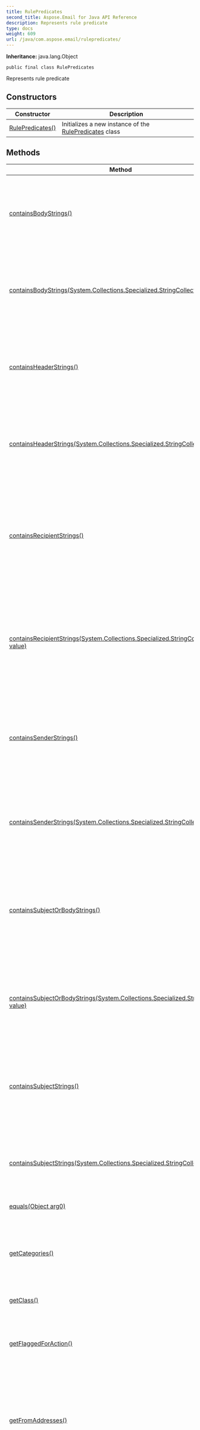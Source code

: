 ```yaml
---
title: RulePredicates
second_title: Aspose.Email for Java API Reference
description: Represents rule predicate
type: docs
weight: 609
url: /java/com.aspose.email/rulepredicates/
---
```

**Inheritance:**
java.lang.Object
```
public final class RulePredicates
```

Represents rule predicate
## Constructors

| Constructor | Description |
| --- | --- |
| [RulePredicates()](#RulePredicates--) | Initializes a new instance of the [RulePredicates](../../com.aspose.email/rulepredicates) class |
## Methods

| Method | Description |
| --- | --- |
| [containsBodyStrings()](#containsBodyStrings--) | Gets or sets the strings that appear in the body of incoming messages in order for the condition or exception to apply. |
| [containsBodyStrings(System.Collections.Specialized.StringCollection value)](#containsBodyStrings-com.aspose.ms.System.Collections.Specialized.StringCollection-) | Gets or sets the strings that appear in the body of incoming messages in order for the condition or exception to apply. |
| [containsHeaderStrings()](#containsHeaderStrings--) | Gets or sets the strings that appear in the headers of incoming messages in order for the condition or exception to apply. |
| [containsHeaderStrings(System.Collections.Specialized.StringCollection value)](#containsHeaderStrings-com.aspose.ms.System.Collections.Specialized.StringCollection-) | Gets or sets the strings that appear in the headers of incoming messages in order for the condition or exception to apply. |
| [containsRecipientStrings()](#containsRecipientStrings--) | Gets or sets the strings that appear in either the ToRecipients or CcRecipients properties of incoming messages in order for the condition or exception to apply. |
| [containsRecipientStrings(System.Collections.Specialized.StringCollection value)](#containsRecipientStrings-com.aspose.ms.System.Collections.Specialized.StringCollection-) | Gets or sets the strings that appear in either the ToRecipients or CcRecipients properties of incoming messages in order for the condition or exception to apply. |
| [containsSenderStrings()](#containsSenderStrings--) | Gets or sets the strings that appears in the From property of incoming messages in order for the condition or exception to apply |
| [containsSenderStrings(System.Collections.Specialized.StringCollection value)](#containsSenderStrings-com.aspose.ms.System.Collections.Specialized.StringCollection-) | Gets or sets the strings that appears in the From property of incoming messages in order for the condition or exception to apply |
| [containsSubjectOrBodyStrings()](#containsSubjectOrBodyStrings--) | Gets or sets the strings that appear in either the body or the subject of incoming messages in order for the condition or exception to apply. |
| [containsSubjectOrBodyStrings(System.Collections.Specialized.StringCollection value)](#containsSubjectOrBodyStrings-com.aspose.ms.System.Collections.Specialized.StringCollection-) | Gets or sets the strings that appear in either the body or the subject of incoming messages in order for the condition or exception to apply. |
| [containsSubjectStrings()](#containsSubjectStrings--) | Gets or sets the strings that appear in the subject of incoming messages in order for the condition or exception to apply. |
| [containsSubjectStrings(System.Collections.Specialized.StringCollection value)](#containsSubjectStrings-com.aspose.ms.System.Collections.Specialized.StringCollection-) | Gets or sets the strings that appear in the subject of incoming messages in order for the condition or exception to apply. |
| [equals(Object arg0)](#equals-java.lang.Object-) |  |
| [getCategories()](#getCategories--) | Gets or sets the categories that an incoming message is labeled with in order for the condition or exception to apply. |
| [getClass()](#getClass--) |  |
| [getFlaggedForAction()](#getFlaggedForAction--) | Gets or sets the flag for action value that appears on incoming messages in order for the condition or exception to apply. |
| [getFromAddresses()](#getFromAddresses--) | Gets or sets the e-mail addresses of the senders of incoming messages in order for the condition or exception to apply. |
| [getFromConnectedAccounts()](#getFromConnectedAccounts--) | Gets or sets the e-mail account names from which incoming messages have to have been aggregated in order for the condition or exception to apply. |
| [getImportance()](#getImportance--) | Gets or sets the importance that is stamped on incoming messages in order for the condition or exception to apply. |
| [getItemClasses()](#getItemClasses--) | Gets or sets the item classes that must be stamped on incoming messages in order for the condition or exception to apply. |
| [getMessageClassifications()](#getMessageClassifications--) | Gets or sets the message classifications that must be stamped on incoming messages in order for the condition or exception to apply. |
| [getRulePredicateFlags()](#getRulePredicateFlags--) | Gets or sets rule predicate flags |
| [getSensitivity()](#getSensitivity--) | Gets or sets the sensitivity that must be stamped on incoming messages in order for the condition or exception to apply. |
| [getSentToAddresses()](#getSentToAddresses--) | Gets or sets the e-mail addresses that incoming messages have to have been sent to in order for the condition or exception to apply. |
| [getWithinDateRange()](#getWithinDateRange--) | Gets or sets the date range within which incoming messages have to have been received in order for the condition or exception to apply. |
| [getWithinSizeRange()](#getWithinSizeRange--) | Gets or sets the minimum and maximum sizes that incoming messages have to have in order for the condition or exception to apply. |
| [hashCode()](#hashCode--) |  |
| [notify()](#notify--) |  |
| [notifyAll()](#notifyAll--) |  |
| [setCategories(System.Collections.Specialized.StringCollection value)](#setCategories-com.aspose.ms.System.Collections.Specialized.StringCollection-) | Gets or sets the categories that an incoming message is labeled with in order for the condition or exception to apply. |
| [setFlaggedForAction(int value)](#setFlaggedForAction-int-) | Gets or sets the flag for action value that appears on incoming messages in order for the condition or exception to apply. |
| [setFromAddresses(MailAddressCollection value)](#setFromAddresses-com.aspose.email.MailAddressCollection-) | Gets or sets the e-mail addresses of the senders of incoming messages in order for the condition or exception to apply. |
| [setFromConnectedAccounts(System.Collections.Specialized.StringCollection value)](#setFromConnectedAccounts-com.aspose.ms.System.Collections.Specialized.StringCollection-) | Gets or sets the e-mail account names from which incoming messages have to have been aggregated in order for the condition or exception to apply. |
| [setImportance(int value)](#setImportance-int-) | Gets or sets the importance that is stamped on incoming messages in order for the condition or exception to apply. |
| [setItemClasses(System.Collections.Specialized.StringCollection value)](#setItemClasses-com.aspose.ms.System.Collections.Specialized.StringCollection-) | Gets or sets the item classes that must be stamped on incoming messages in order for the condition or exception to apply. |
| [setMessageClassifications(System.Collections.Specialized.StringCollection value)](#setMessageClassifications-com.aspose.ms.System.Collections.Specialized.StringCollection-) | Gets or sets the message classifications that must be stamped on incoming messages in order for the condition or exception to apply. |
| [setRulePredicateFlags(int value)](#setRulePredicateFlags-int-) | Gets or sets rule predicate flags |
| [setSensitivity(int value)](#setSensitivity-int-) | Gets or sets the sensitivity that must be stamped on incoming messages in order for the condition or exception to apply. |
| [setSentToAddresses(MailAddressCollection value)](#setSentToAddresses-com.aspose.email.MailAddressCollection-) | Gets or sets the e-mail addresses that incoming messages have to have been sent to in order for the condition or exception to apply. |
| [setWithinDateRange(DateRange value)](#setWithinDateRange-com.aspose.email.DateRange-) | Gets or sets the date range within which incoming messages have to have been received in order for the condition or exception to apply. |
| [setWithinSizeRange(SizeRange value)](#setWithinSizeRange-com.aspose.email.SizeRange-) | Gets or sets the minimum and maximum sizes that incoming messages have to have in order for the condition or exception to apply. |
| [toString()](#toString--) |  |
| [wait()](#wait--) |  |
| [wait(long arg0)](#wait-long-) |  |
| [wait(long arg0, int arg1)](#wait-long-int-) |  |
### RulePredicates() {#RulePredicates--}
```
public RulePredicates()
```


Initializes a new instance of the [RulePredicates](../../com.aspose.email/rulepredicates) class

### containsBodyStrings() {#containsBodyStrings--}
```
public final System.Collections.Specialized.StringCollection containsBodyStrings()
```


Gets or sets the strings that appear in the body of incoming messages in order for the condition or exception to apply.

**Returns:**
com.aspose.ms.System.Collections.Specialized.StringCollection
### containsBodyStrings(System.Collections.Specialized.StringCollection value) {#containsBodyStrings-com.aspose.ms.System.Collections.Specialized.StringCollection-}
```
public final void containsBodyStrings(System.Collections.Specialized.StringCollection value)
```


Gets or sets the strings that appear in the body of incoming messages in order for the condition or exception to apply.

**Parameters:**
| Parameter | Type | Description |
| --- | --- | --- |
| value | com.aspose.ms.System.Collections.Specialized.StringCollection |  |

### containsHeaderStrings() {#containsHeaderStrings--}
```
public final System.Collections.Specialized.StringCollection containsHeaderStrings()
```


Gets or sets the strings that appear in the headers of incoming messages in order for the condition or exception to apply.

**Returns:**
com.aspose.ms.System.Collections.Specialized.StringCollection
### containsHeaderStrings(System.Collections.Specialized.StringCollection value) {#containsHeaderStrings-com.aspose.ms.System.Collections.Specialized.StringCollection-}
```
public final void containsHeaderStrings(System.Collections.Specialized.StringCollection value)
```


Gets or sets the strings that appear in the headers of incoming messages in order for the condition or exception to apply.

**Parameters:**
| Parameter | Type | Description |
| --- | --- | --- |
| value | com.aspose.ms.System.Collections.Specialized.StringCollection |  |

### containsRecipientStrings() {#containsRecipientStrings--}
```
public final System.Collections.Specialized.StringCollection containsRecipientStrings()
```


Gets or sets the strings that appear in either the ToRecipients or CcRecipients properties of incoming messages in order for the condition or exception to apply.

**Returns:**
com.aspose.ms.System.Collections.Specialized.StringCollection
### containsRecipientStrings(System.Collections.Specialized.StringCollection value) {#containsRecipientStrings-com.aspose.ms.System.Collections.Specialized.StringCollection-}
```
public final void containsRecipientStrings(System.Collections.Specialized.StringCollection value)
```


Gets or sets the strings that appear in either the ToRecipients or CcRecipients properties of incoming messages in order for the condition or exception to apply.

**Parameters:**
| Parameter | Type | Description |
| --- | --- | --- |
| value | com.aspose.ms.System.Collections.Specialized.StringCollection |  |

### containsSenderStrings() {#containsSenderStrings--}
```
public final System.Collections.Specialized.StringCollection containsSenderStrings()
```


Gets or sets the strings that appears in the From property of incoming messages in order for the condition or exception to apply

**Returns:**
com.aspose.ms.System.Collections.Specialized.StringCollection
### containsSenderStrings(System.Collections.Specialized.StringCollection value) {#containsSenderStrings-com.aspose.ms.System.Collections.Specialized.StringCollection-}
```
public final void containsSenderStrings(System.Collections.Specialized.StringCollection value)
```


Gets or sets the strings that appears in the From property of incoming messages in order for the condition or exception to apply

**Parameters:**
| Parameter | Type | Description |
| --- | --- | --- |
| value | com.aspose.ms.System.Collections.Specialized.StringCollection |  |

### containsSubjectOrBodyStrings() {#containsSubjectOrBodyStrings--}
```
public final System.Collections.Specialized.StringCollection containsSubjectOrBodyStrings()
```


Gets or sets the strings that appear in either the body or the subject of incoming messages in order for the condition or exception to apply.

**Returns:**
com.aspose.ms.System.Collections.Specialized.StringCollection
### containsSubjectOrBodyStrings(System.Collections.Specialized.StringCollection value) {#containsSubjectOrBodyStrings-com.aspose.ms.System.Collections.Specialized.StringCollection-}
```
public final void containsSubjectOrBodyStrings(System.Collections.Specialized.StringCollection value)
```


Gets or sets the strings that appear in either the body or the subject of incoming messages in order for the condition or exception to apply.

**Parameters:**
| Parameter | Type | Description |
| --- | --- | --- |
| value | com.aspose.ms.System.Collections.Specialized.StringCollection |  |

### containsSubjectStrings() {#containsSubjectStrings--}
```
public final System.Collections.Specialized.StringCollection containsSubjectStrings()
```


Gets or sets the strings that appear in the subject of incoming messages in order for the condition or exception to apply.

**Returns:**
com.aspose.ms.System.Collections.Specialized.StringCollection
### containsSubjectStrings(System.Collections.Specialized.StringCollection value) {#containsSubjectStrings-com.aspose.ms.System.Collections.Specialized.StringCollection-}
```
public final void containsSubjectStrings(System.Collections.Specialized.StringCollection value)
```


Gets or sets the strings that appear in the subject of incoming messages in order for the condition or exception to apply.

**Parameters:**
| Parameter | Type | Description |
| --- | --- | --- |
| value | com.aspose.ms.System.Collections.Specialized.StringCollection |  |

### equals(Object arg0) {#equals-java.lang.Object-}
```
public boolean equals(Object arg0)
```




**Parameters:**
| Parameter | Type | Description |
| --- | --- | --- |
| arg0 | java.lang.Object |  |

**Returns:**
boolean
### getCategories() {#getCategories--}
```
public final System.Collections.Specialized.StringCollection getCategories()
```


Gets or sets the categories that an incoming message is labeled with in order for the condition or exception to apply.

**Returns:**
com.aspose.ms.System.Collections.Specialized.StringCollection
### getClass() {#getClass--}
```
public final native Class<?> getClass()
```




**Returns:**
java.lang.Class<?>
### getFlaggedForAction() {#getFlaggedForAction--}
```
public final int getFlaggedForAction()
```


Gets or sets the flag for action value that appears on incoming messages in order for the condition or exception to apply.

**Returns:**
int
### getFromAddresses() {#getFromAddresses--}
```
public final MailAddressCollection getFromAddresses()
```


Gets or sets the e-mail addresses of the senders of incoming messages in order for the condition or exception to apply.

**Returns:**
[MailAddressCollection](../../com.aspose.email/mailaddresscollection)
### getFromConnectedAccounts() {#getFromConnectedAccounts--}
```
public final System.Collections.Specialized.StringCollection getFromConnectedAccounts()
```


Gets or sets the e-mail account names from which incoming messages have to have been aggregated in order for the condition or exception to apply.

**Returns:**
com.aspose.ms.System.Collections.Specialized.StringCollection
### getImportance() {#getImportance--}
```
public final int getImportance()
```


Gets or sets the importance that is stamped on incoming messages in order for the condition or exception to apply.

**Returns:**
int
### getItemClasses() {#getItemClasses--}
```
public final System.Collections.Specialized.StringCollection getItemClasses()
```


Gets or sets the item classes that must be stamped on incoming messages in order for the condition or exception to apply.

**Returns:**
com.aspose.ms.System.Collections.Specialized.StringCollection
### getMessageClassifications() {#getMessageClassifications--}
```
public final System.Collections.Specialized.StringCollection getMessageClassifications()
```


Gets or sets the message classifications that must be stamped on incoming messages in order for the condition or exception to apply.

**Returns:**
com.aspose.ms.System.Collections.Specialized.StringCollection
### getRulePredicateFlags() {#getRulePredicateFlags--}
```
public final int getRulePredicateFlags()
```


Gets or sets rule predicate flags

**Returns:**
int
### getSensitivity() {#getSensitivity--}
```
public final int getSensitivity()
```


Gets or sets the sensitivity that must be stamped on incoming messages in order for the condition or exception to apply.

**Returns:**
int
### getSentToAddresses() {#getSentToAddresses--}
```
public final MailAddressCollection getSentToAddresses()
```


Gets or sets the e-mail addresses that incoming messages have to have been sent to in order for the condition or exception to apply.

**Returns:**
[MailAddressCollection](../../com.aspose.email/mailaddresscollection)
### getWithinDateRange() {#getWithinDateRange--}
```
public final DateRange getWithinDateRange()
```


Gets or sets the date range within which incoming messages have to have been received in order for the condition or exception to apply.

**Returns:**
[DateRange](../../com.aspose.email/daterange)
### getWithinSizeRange() {#getWithinSizeRange--}
```
public final SizeRange getWithinSizeRange()
```


Gets or sets the minimum and maximum sizes that incoming messages have to have in order for the condition or exception to apply.

**Returns:**
[SizeRange](../../com.aspose.email/sizerange)
### hashCode() {#hashCode--}
```
public native int hashCode()
```




**Returns:**
int
### notify() {#notify--}
```
public final native void notify()
```




### notifyAll() {#notifyAll--}
```
public final native void notifyAll()
```




### setCategories(System.Collections.Specialized.StringCollection value) {#setCategories-com.aspose.ms.System.Collections.Specialized.StringCollection-}
```
public final void setCategories(System.Collections.Specialized.StringCollection value)
```


Gets or sets the categories that an incoming message is labeled with in order for the condition or exception to apply.

**Parameters:**
| Parameter | Type | Description |
| --- | --- | --- |
| value | com.aspose.ms.System.Collections.Specialized.StringCollection |  |

### setFlaggedForAction(int value) {#setFlaggedForAction-int-}
```
public final void setFlaggedForAction(int value)
```


Gets or sets the flag for action value that appears on incoming messages in order for the condition or exception to apply.

**Parameters:**
| Parameter | Type | Description |
| --- | --- | --- |
| value | int |  |

### setFromAddresses(MailAddressCollection value) {#setFromAddresses-com.aspose.email.MailAddressCollection-}
```
public final void setFromAddresses(MailAddressCollection value)
```


Gets or sets the e-mail addresses of the senders of incoming messages in order for the condition or exception to apply.

**Parameters:**
| Parameter | Type | Description |
| --- | --- | --- |
| value | [MailAddressCollection](../../com.aspose.email/mailaddresscollection) |  |

### setFromConnectedAccounts(System.Collections.Specialized.StringCollection value) {#setFromConnectedAccounts-com.aspose.ms.System.Collections.Specialized.StringCollection-}
```
public final void setFromConnectedAccounts(System.Collections.Specialized.StringCollection value)
```


Gets or sets the e-mail account names from which incoming messages have to have been aggregated in order for the condition or exception to apply.

**Parameters:**
| Parameter | Type | Description |
| --- | --- | --- |
| value | com.aspose.ms.System.Collections.Specialized.StringCollection |  |

### setImportance(int value) {#setImportance-int-}
```
public final void setImportance(int value)
```


Gets or sets the importance that is stamped on incoming messages in order for the condition or exception to apply.

**Parameters:**
| Parameter | Type | Description |
| --- | --- | --- |
| value | int |  |

### setItemClasses(System.Collections.Specialized.StringCollection value) {#setItemClasses-com.aspose.ms.System.Collections.Specialized.StringCollection-}
```
public final void setItemClasses(System.Collections.Specialized.StringCollection value)
```


Gets or sets the item classes that must be stamped on incoming messages in order for the condition or exception to apply.

**Parameters:**
| Parameter | Type | Description |
| --- | --- | --- |
| value | com.aspose.ms.System.Collections.Specialized.StringCollection |  |

### setMessageClassifications(System.Collections.Specialized.StringCollection value) {#setMessageClassifications-com.aspose.ms.System.Collections.Specialized.StringCollection-}
```
public final void setMessageClassifications(System.Collections.Specialized.StringCollection value)
```


Gets or sets the message classifications that must be stamped on incoming messages in order for the condition or exception to apply.

**Parameters:**
| Parameter | Type | Description |
| --- | --- | --- |
| value | com.aspose.ms.System.Collections.Specialized.StringCollection |  |

### setRulePredicateFlags(int value) {#setRulePredicateFlags-int-}
```
public final void setRulePredicateFlags(int value)
```


Gets or sets rule predicate flags

**Parameters:**
| Parameter | Type | Description |
| --- | --- | --- |
| value | int |  |

### setSensitivity(int value) {#setSensitivity-int-}
```
public final void setSensitivity(int value)
```


Gets or sets the sensitivity that must be stamped on incoming messages in order for the condition or exception to apply.

**Parameters:**
| Parameter | Type | Description |
| --- | --- | --- |
| value | int |  |

### setSentToAddresses(MailAddressCollection value) {#setSentToAddresses-com.aspose.email.MailAddressCollection-}
```
public final void setSentToAddresses(MailAddressCollection value)
```


Gets or sets the e-mail addresses that incoming messages have to have been sent to in order for the condition or exception to apply.

**Parameters:**
| Parameter | Type | Description |
| --- | --- | --- |
| value | [MailAddressCollection](../../com.aspose.email/mailaddresscollection) |  |

### setWithinDateRange(DateRange value) {#setWithinDateRange-com.aspose.email.DateRange-}
```
public final void setWithinDateRange(DateRange value)
```


Gets or sets the date range within which incoming messages have to have been received in order for the condition or exception to apply.

**Parameters:**
| Parameter | Type | Description |
| --- | --- | --- |
| value | [DateRange](../../com.aspose.email/daterange) |  |

### setWithinSizeRange(SizeRange value) {#setWithinSizeRange-com.aspose.email.SizeRange-}
```
public final void setWithinSizeRange(SizeRange value)
```


Gets or sets the minimum and maximum sizes that incoming messages have to have in order for the condition or exception to apply.

**Parameters:**
| Parameter | Type | Description |
| --- | --- | --- |
| value | [SizeRange](../../com.aspose.email/sizerange) |  |

### toString() {#toString--}
```
public String toString()
```




**Returns:**
java.lang.String
### wait() {#wait--}
```
public final void wait()
```




### wait(long arg0) {#wait-long-}
```
public final native void wait(long arg0)
```




**Parameters:**
| Parameter | Type | Description |
| --- | --- | --- |
| arg0 | long |  |

### wait(long arg0, int arg1) {#wait-long-int-}
```
public final void wait(long arg0, int arg1)
```




**Parameters:**
| Parameter | Type | Description |
| --- | --- | --- |
| arg0 | long |  |
| arg1 | int |  |

